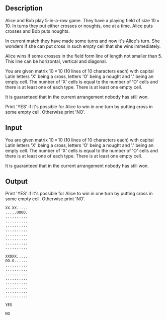 ## Description

<div><p>Alice and Bob play 5-in-a-row game. They have a playing field of size <span class="tex-span">10 × 10</span>. In turns they put either crosses or noughts, one at a time. Alice puts crosses and Bob puts noughts.</p><p>In current match they have made some turns and now it's Alice's turn. She wonders if she can put cross in such empty cell that she wins immediately.</p><p>Alice wins if some crosses in the field form line of length <span class="tex-font-style-bf">not smaller than <span class="tex-font-style-tt">5</span></span>. This line can be horizontal, vertical and diagonal.</p></div><div class="input-specification"><p>You are given matrix <span class="tex-span">10 × 10</span> (<span class="tex-font-style-tt">10</span> lines of <span class="tex-font-style-tt">10</span> characters each) with capital Latin letters <span class="tex-font-style-tt">'X'</span> being a cross, letters <span class="tex-font-style-tt">'O'</span> being a nought and <span class="tex-font-style-tt">'.'</span> being an empty cell. The number of <span class="tex-font-style-tt">'X'</span> cells is equal to the number of <span class="tex-font-style-tt">'O'</span> cells and there is at least one of each type. There is at least one empty cell.</p><p>It is guaranteed that in the current arrangement nobody has still won.</p></div><div class="output-specification"><p>Print <span class="tex-font-style-tt">'YES'</span> if it's possible for Alice to win in one turn by putting cross in some empty cell. Otherwise print <span class="tex-font-style-tt">'NO'</span>.</p></div>

## Input

<p>You are given matrix <span class="tex-span">10 × 10</span> (<span class="tex-font-style-tt">10</span> lines of <span class="tex-font-style-tt">10</span> characters each) with capital Latin letters <span class="tex-font-style-tt">'X'</span> being a cross, letters <span class="tex-font-style-tt">'O'</span> being a nought and <span class="tex-font-style-tt">'.'</span> being an empty cell. The number of <span class="tex-font-style-tt">'X'</span> cells is equal to the number of <span class="tex-font-style-tt">'O'</span> cells and there is at least one of each type. There is at least one empty cell.</p><p>It is guaranteed that in the current arrangement nobody has still won.</p>

## Output

<p>Print <span class="tex-font-style-tt">'YES'</span> if it's possible for Alice to win in one turn by putting cross in some empty cell. Otherwise print <span class="tex-font-style-tt">'NO'</span>.</p>





```input1
XX.XX.....
.....OOOO.
..........
..........
..........
..........
..........
..........
..........
..........

```




```input2
XXOXX.....
OO.O......
..........
..........
..........
..........
..........
..........
..........
..........

```




```output1
YES

```




```output2
NO

```


